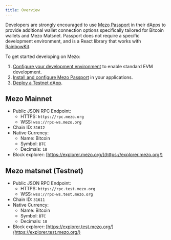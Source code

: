 ```yaml
---
title: Overview
---
```


Developers are strongly encouraged to use [Mezo Passport](https://www.npmjs.com/package/@mezo-org/passport) in their dApps to provide additional wallet connection options specifically tailored for Bitcoin wallets and Mezo Matsnet. Passport does not require a specific development environment, and is a React library that works with [RainbowKit](https://rainbowkit.com/).

To get started developing on Mezo:

1. [Configure your development environment](/docs/developers/getting-started/configure-environment) to enable standard EVM development.
1. [Install and configure Mezo Passport](/docs/developers/getting-started/configure-passport) in your applications.
1. [Deploy a Testnet dApp](/docs/developers/getting-started/testnet-dapp).

## Mezo Mainnet

* Public JSON RPC Endpoint:
  * HTTPS: `https://rpc.mezo.org`
  * WSS: `wss://rpc-ws.mezo.org`
* Chain ID: `31612`
* Native Currency:
  * Name: Bitcoin
  * Symbol: `BTC`
  * Decimals: `18`
* Block explorer: [https://explorer.mezo.org/](https://explorer.mezo.org/)

## Mezo matsnet (Testnet)

* Public JSON RPC Endpoint:
  * HTTPS: `https://rpc.test.mezo.org`
  * WSS: `wss://rpc-ws.test.mezo.org`
* Chain ID: `31611`
* Native Currency:
  * Name: Bitcoin
  * Symbol: `BTC`
  * Decimals: `18`
* Block explorer: [https://explorer.test.mezo.org/](https://explorer.test.mezo.org/)